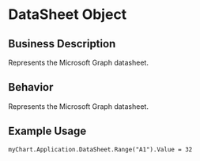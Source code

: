 # DataSheet Object

## Business Description
Represents the Microsoft Graph datasheet.

## Behavior
Represents the Microsoft Graph datasheet.

## Example Usage
```vba
myChart.Application.DataSheet.Range("A1").Value = 32
```